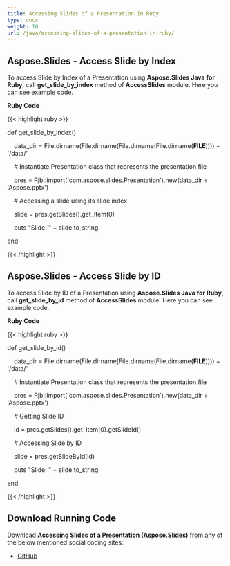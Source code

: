 ```yaml
---
title: Accessing Slides of a Presentation in Ruby
type: docs
weight: 10
url: /java/accessing-slides-of-a-presentation-in-ruby/
---
```


## **Aspose.Slides - Access Slide by Index**
To access Slide by Index of a Presentation using **Aspose.Slides Java for Ruby**, call **get_slide_by_index** method of **AccessSlides** module. Here you can see example code.

**Ruby Code**

{{< highlight ruby >}}

 def get_slide_by_index()

    data_dir = File.dirname(File.dirname(File.dirname(File.dirname(__FILE__)))) + '/data/'



    # Instantiate Presentation class that represents the presentation file

    pres = Rjb::import('com.aspose.slides.Presentation').new(data_dir + 'Aspose.pptx')

    # Accessing a slide using its slide index

    slide = pres.getSlides().get_Item(0)

    puts "Slide: " + slide.to_string

end

{{< /highlight >}}
## **Aspose.Slides - Access Slide by ID**
To access Slide by ID of a Presentation using **Aspose.Slides Java for Ruby**, call **get_slide_by_id** method of **AccessSlides** module. Here you can see example code.

**Ruby Code**

{{< highlight ruby >}}

 def get_slide_by_id()

    data_dir = File.dirname(File.dirname(File.dirname(File.dirname(__FILE__)))) + '/data/'



    # Instantiate Presentation class that represents the presentation file

    pres = Rjb::import('com.aspose.slides.Presentation').new(data_dir + 'Aspose.pptx')

    # Getting Slide ID

    id = pres.getSlides().get_Item(0).getSlideId()



    # Accessing Slide by ID

    slide = pres.getSlideById(id)

    puts "Slide: " + slide.to_string

end   

{{< /highlight >}}
## **Download Running Code**
Download **Accessing Slides of a Presentation (Aspose.Slides)** from any of the below mentioned social coding sites:

- [GitHub](https://github.com/aspose-slides/Aspose.Slides-for-Java/tree/master/Plugins/Aspose_Slides_Java_for_Ruby/lib/asposeslidesjava/Slides/accessslides.rb)
